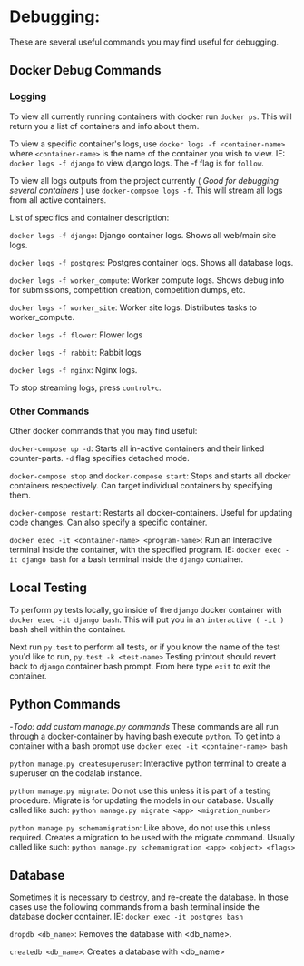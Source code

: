 # Debugging: #
 These are several useful commands you may find useful for debugging.
 ## Docker Debug Commands ##
  ### Logging ###
  To view all currently running containers with docker run `docker ps`.
  This will return you a list of containers and info about them.

  To view a specific container's logs, use `docker logs -f <container-name>` where `<container-name>` is the name of
  the container you wish to view. IE: `docker logs -f django` to view django logs. The -f flag is for `follow`.

  To view all logs outputs from the project currently ( *Good for debugging several containers* ) use
  `docker-compsoe logs -f`. This will stream all logs from all active containers.

  List of specifics and container description:

  `docker logs -f django`: Django container logs. Shows all web/main site logs.

  `docker logs -f postgres`: Postgres container logs. Shows all database logs.

  `docker logs -f worker_compute`: Worker compute logs. Shows debug info for submissions, competition creation,
  competition dumps, etc.

  `docker logs -f worker_site`: Worker site logs. Distributes tasks to worker_compute.

  `docker logs -f flower`: Flower logs

  `docker logs -f rabbit`: Rabbit logs

  `docker logs -f nginx`: Nginx logs.

  To stop streaming logs, press `control+c`.
  ### Other Commands ###
  Other docker commands that you may find useful:

  `docker-compose up -d`: Starts all in-active containers and their linked counter-parts. `-d` flag specifies
  detached mode.

  `docker-compose stop` and `docker-compose start`: Stops and starts all docker containers respectively. Can target
  individual containers by specifying them.

  `docker-compose restart`: Restarts all docker-containers. Useful for updating code changes. Can also specify a
  specific container.

  `docker exec -it <container-name> <program-name>`: Run an interactive terminal inside the container,
  with the specified program. IE: `docker exec -it django bash` for a bash terminal inside the `django` container.
 ## Local Testing ##
  To perform py tests locally, go inside of the `django` docker container with `docker exec -it django bash`.
  This will put you in an `interactive ( -it )` bash shell within the container.

  Next run `py.test` to perform all tests, or if you know the name of the test you'd like to run,
  `py.test -k <test-name>`
  Testing printout should revert back to `django` container bash prompt. From here type `exit` to exit the container.
 ## Python Commands ##
 -*Todo: add custom manage.py commands*
 These commands are all run through a docker-container by having bash execute `python`. To get into a container with a
 bash prompt use `docker exec -it <container-name> bash`

 `python manage.py createsuperuser`: Interactive python terminal to create a superuser on the codalab instance.

 `python manage.py migrate`: Do not use this unless it is part of a testing procedure. Migrate is for updating the
 models in our database. Usually called like such: `python manage.py migrate <app> <migration_number>`

 `python manage.py schemamigration`: Like above, do not use this unless required. Creates a migration to be used with
 the migrate command. Usually called like such: `python manage.py schemamigration <app> <object> <flags>`
 ## Database ##

 Sometimes it is necessary to destroy, and re-create the database. In those cases use the following commands from
 a bash terminal inside the database docker container. IE: `docker exec -it postgres bash`

 `dropdb <db_name>`: Removes the database with <db_name>.

 `createdb <db_name>`: Creates a database with <db_name>
